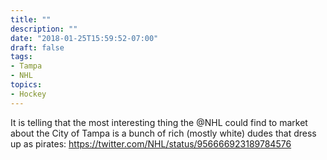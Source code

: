 ```yaml
---
title: ""
description: ""
date: "2018-01-25T15:59:52-07:00"
draft: false
tags:
- Tampa
- NHL
topics:
- Hockey
---
```


It is telling that the most interesting thing the @NHL could find to market about the City of Tampa is a bunch of rich (mostly white) dudes that dress up as pirates: https://twitter.com/NHL/status/956666923189784576